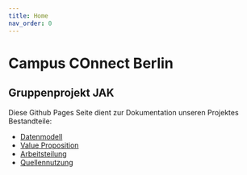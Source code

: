 ```yaml
---
title: Home
nav_order: 0
---
```


# Campus COnnect Berlin
## Gruppenprojekt JAK

Diese Github Pages Seite dient zur Dokumentation unseren Projektes
Bestandteile:

- [Datenmodell](Datenmodell.md)
- [Value Proposition](value-proposition.md)
- [Arbeitsteilung](Arbeitsteilung.md)
- [Quellennutzung](Quellennutzung.md)
